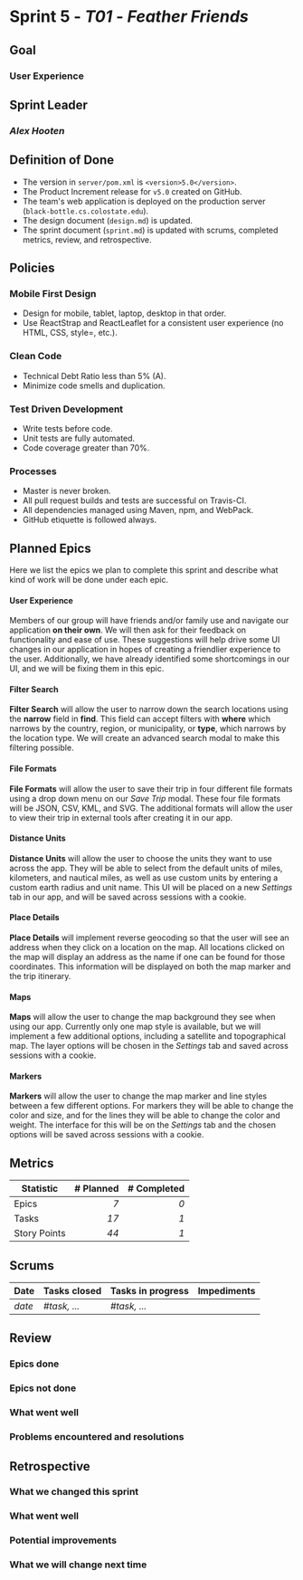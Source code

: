 # Sprint 5 - *T01* - *Feather Friends*

## Goal
### User Experience

## Sprint Leader
### *Alex Hooten*


## Definition of Done

* The version in `server/pom.xml` is `<version>5.0</version>`.
* The Product Increment release for `v5.0` created on GitHub.
* The team's web application is deployed on the production server (`black-bottle.cs.colostate.edu`).
* The design document (`design.md`) is updated.
* The sprint document (`sprint.md`) is updated with scrums, completed metrics, review, and retrospective.


## Policies

### Mobile First Design
* Design for mobile, tablet, laptop, desktop in that order.
* Use ReactStrap and ReactLeaflet for a consistent user experience (no HTML, CSS, style=, etc.).

### Clean Code
* Technical Debt Ratio less than 5% (A).
* Minimize code smells and duplication.

### Test Driven Development
* Write tests before code.
* Unit tests are fully automated.
* Code coverage greater than 70%.

### Processes
* Master is never broken. 
* All pull request builds and tests are successful on Travis-CI.
* All dependencies managed using Maven, npm, and WebPack.
* GitHub etiquette is followed always.


## Planned Epics
Here we list the epics we plan to complete this sprint and describe what
kind of work will be done under each epic.

#### User Experience
Members of our group will have friends and/or family use and navigate our application **on their own**. We will then ask for their feedback on functionality and 
ease of use. These suggestions will help drive some UI changes in our application in hopes of creating a 
friendlier experience to the user. Additionally, we have already identified some shortcomings in our UI, and
we will be fixing them in this epic.

#### Filter Search
**Filter Search** will allow the user to narrow down the search locations using the **narrow** field in **find**.
This field can accept filters with **where** which narrows by the country, region, or municipality, or **type**,
which narrows by the location type. We will create an advanced search modal to make this filtering possible.

#### File Formats
**File Formats** will allow the user to save their trip in four different file formats using a drop down menu on our
*Save Trip* modal. These four file formats will be JSON, CSV, KML, and SVG. The additional formats
will allow the user to view their trip in external tools after creating it in our app.

#### Distance Units
**Distance Units** will allow the user to choose the units they want to use across the app. They will be able to
select from the default units of miles, kilometers, and nautical miles, as well as use custom units by entering
a custom earth radius and unit name. This UI will be placed on a new *Settings* tab in our app, and will be saved
across sessions with a cookie.

#### Place Details
**Place Details** will implement reverse geocoding so that the user will see an address when they click on a location
on the map. All locations clicked on the map will display an address as the name if one can be found for those
coordinates. This information will be displayed on both the map marker and the trip itinerary.

#### Maps
**Maps** will allow the user to change the map background they see when using our app. Currently only one map style
is available, but we will implement a few additional options, including a satellite and topographical map. The layer
options will be chosen in the *Settings* tab and saved across sessions with a cookie.

#### Markers
**Markers** will allow the user to change the map marker and line styles between a few different options. For markers
they will be able to change the color and size, and for the lines they will be able to change the color and weight.
The interface for this will be on the *Settings* tab and the chosen options will be saved across sessions with a
cookie.

## Metrics

| Statistic | # Planned | # Completed |
| --- | ---: | ---: |
| Epics | *7* | *0* |
| Tasks |  *17*   | *1* | 
| Story Points |  *44*  | *1* | 


## Scrums

| Date | Tasks closed  | Tasks in progress | Impediments |
| :--- | :--- | :--- | :--- |
| *date* | *#task, ...* | *#task, ...* |  | 


## Review

### Epics done  

### Epics not done 

### What went well

### Problems encountered and resolutions


## Retrospective

### What we changed this sprint

### What went well

### Potential improvements

### What we will change next time